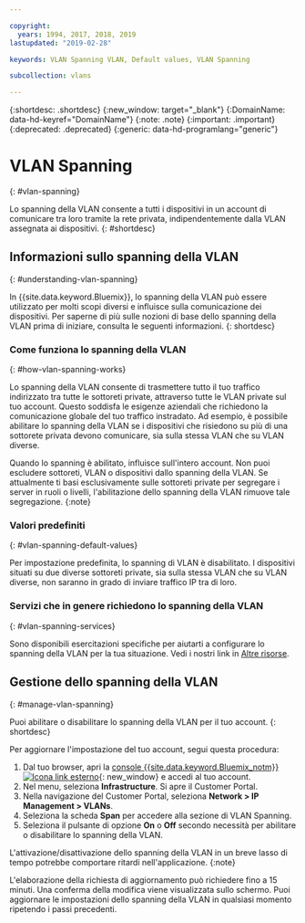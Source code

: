 ```yaml
---

copyright:
  years: 1994, 2017, 2018, 2019
lastupdated: "2019-02-28"

keywords: VLAN Spanning VLAN, Default values, VLAN Spanning

subcollection: vlans

---
```


{:shortdesc: .shortdesc}
{:new_window: target="_blank"}
{:DomainName: data-hd-keyref="DomainName"}
{:note: .note}
{:important: .important}
{:deprecated: .deprecated}
{:generic: data-hd-programlang="generic"}


# VLAN Spanning
{: #vlan-spanning}

Lo spanning della VLAN consente a tutti i dispositivi in un account di comunicare tra loro tramite la rete privata, indipendentemente dalla VLAN assegnata ai dispositivi.
{: #shortdesc}

## Informazioni sullo spanning della VLAN
{: #understanding-vlan-spanning}


In {{site.data.keyword.Bluemix}}, lo spanning della VLAN può essere utilizzato per molti scopi diversi e influisce sulla comunicazione dei dispositivi. Per saperne di più sulle nozioni di base dello spanning della VLAN prima di iniziare, consulta le seguenti informazioni.
{: shortdesc}

### Come funziona lo spanning della VLAN
{: #how-vlan-spanning-works}

Lo spanning della VLAN consente di trasmettere tutto il tuo traffico indirizzato tra tutte le sottoreti private, attraverso tutte le VLAN private sul tuo account. Questo soddisfa le esigenze aziendali che richiedono la comunicazione globale del tuo traffico instradato. Ad esempio, è possibile abilitare lo spanning della VLAN se i dispositivi che risiedono su più di una sottorete privata devono comunicare, sia sulla stessa VLAN che su VLAN diverse.

Quando lo spanning è abilitato, influisce sull'intero account. Non puoi escludere sottoreti, VLAN o dispositivi dallo spanning della VLAN. Se attualmente ti basi esclusivamente sulle sottoreti private per segregare i server in ruoli o livelli, l'abilitazione dello spanning della VLAN rimuove tale segregazione.
{:note}

### Valori predefiniti
{: #vlan-spanning-default-values}

Per impostazione predefinita, lo spanning di VLAN è disabilitato. I dispositivi situati su due diverse sottoreti private, sia sulla stessa VLAN che su VLAN diverse, non saranno in grado di inviare traffico IP tra di loro.

### Servizi che in genere richiedono lo spanning della VLAN
{: #vlan-spanning-services}

Sono disponibili esercitazioni specifiche per aiutarti a configurare lo spanning della VLAN per la tua situazione. Vedi i nostri link in [Altre risorse](/docs/infrastructure/vlans?topic=vlans-other-resources-vlan-spanning).


## Gestione dello spanning della VLAN
{: #manage-vlan-spanning}

Puoi abilitare o disabilitare lo spanning della VLAN per il tuo account.
{: shortdesc}

Per aggiornare l'impostazione del tuo account, segui questa procedura:

  1. Dal tuo browser, apri la [console {{site.data.keyword.Bluemix_notm}} ![Icona link esterno](../../icons/launch-glyph.svg "Icona link esterno")](https://{DomainName}/){: new_window} e accedi al tuo account.
  2. Nel menu, seleziona **Infrastructure**. Si apre il Customer Portal.
  3. Nella navigazione del Customer Portal, seleziona **Network > IP Management > VLANs**.
  4. Seleziona la scheda **Span** per accedere alla sezione di VLAN Spanning.
  5. Seleziona il pulsante di opzione **On** o **Off** secondo necessità per abilitare o disabilitare lo spanning della VLAN.

L'attivazione/disattivazione dello spanning della VLAN in un breve lasso di tempo potrebbe comportare ritardi nell'applicazione.
{:note}

L'elaborazione della richiesta di aggiornamento può richiedere fino a 15 minuti. Una conferma della modifica viene visualizzata sullo schermo. Puoi aggiornare le impostazioni dello spanning della VLAN in qualsiasi momento ripetendo i passi precedenti.

